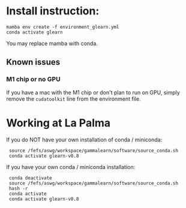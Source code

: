 # Install  instruction:

```
mamba env create -f environment_glearn.yml
conda activate glearn
```

You may replace mamba with conda.

## Known issues

### M1 chip or no GPU
If you have a mac with the M1 chip or don't plan to run on GPU, simply remove the `cudatoolkit` line from the environment file.



# Working at La Palma


If you do NOT have your own installation of conda / miniconda:
```
 source /fefs/aswg/workspace/gammalearn/software/source_conda.sh
 conda activate glearn-v0.8
```
If you have your own conda / miniconda installation:
```
 conda deactivate
 source /fefs/aswg/workspace/gammalearn/software/source_conda.sh
 hash -r
 conda activate
 conda activate glearn-v0.8
 ```
